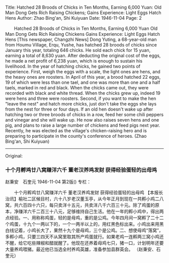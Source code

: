 Title: Hatched 28 Broods of Chicks in Ten Months, Earning 6,000 Yuan: Old Man Dong Gets Rich Raising Chickens; Gains Experience: Light Eggs Hatch Hens
Author: Zhao Bing'an, Shi Kuiyuan
Date: 1946-11-04
Page: 2

　　Hatched 28 Broods of Chicks in Ten Months, Earning 6,000 Yuan
    Old Man Dong Gets Rich Raising Chickens
    Gains Experience: Light Eggs Hatch Hens
    [This newspaper, Changzhi News] Dong Yuting, a 68-year-old man from Houmu Village, Erqu, Yushe, has hatched 28 broods of chicks since January this year, totaling 646 chicks. He sold each chick for 15 yuan, earning a total of 8,630 yuan. After deducting the original cost of the eggs, he made a net profit of 6,238 yuan, which is enough to sustain his livelihood. In the year of hatching chicks, he gained two points of experience. First, weigh the eggs with a scale, the light ones are hens, and the heavy ones are roosters. In April of this year, a brood hatched 22 eggs, 19 of which were less than one tael, and one was more than one and a half taels, marked in red and black. When the chicks came out, they were recorded with black and white thread. When the chicks grew up, indeed 19 were hens and three were roosters. Second, if you want to make the hen "leave the nest" and hatch more chicks, just don't take the eggs she lays from the nest for three or four days. If an old hen doesn't wake up after hatching two or three broods of chicks in a row, feed her some chili peppers and vinegar and she will wake up. He now also raises seven hens and one pig, and plans to raise a large number of chickens and feed pigs next year. Recently, he was elected as the village's chicken-raising hero and is preparing to participate in the county's conference of heroes. (Zhao Bing'an, Shi Kuiyuan)



<hr /> 

Original: 


### 十个月孵鸡廿八窝赚洋六千  董老汉养鸡发财  获得经验蛋轻的出母鸡
赵秉安　石奎元
1946-11-04
第2版()
专栏：

　　十个月孵鸡廿八窝赚洋六千
    董老汉养鸡发财
    获得经验蛋轻的出母鸡
    【本报长治讯】榆社二区候目村，六十八岁老汉董玉亭，从今年正月到现在一共孵小鸡二八窝，共六百四十六只，每只卖洋十五元，共卖洋八千六百三十元。除了鸡蛋的原本，净赚洋六千二百三十八元，足够维持自己生活。他在一年的孵小鸡中，得出两点经验。一、用称称鸡蛋，轻的是母鸡，重的是公鸡。今年四月间一窝孵了二十二个鸡蛋，十九个一两以下的，一个一两半以上的，用红黑色标出来。小鸡出来用黑白线记着，小鸡长大了，果然十九个是母鸡，三个是公鸡。二、想使母鸡“落窝”，多孵小鸡，只要三四天不从窝里取其所产鸡蛋就行。如果老鸡一连孵两三窝小鸡还不醒，给它吃些辣椒和醋就醒了。他现在还养着母鸡七只，猪一口，计划明年还要大量养鸡喂猪。最近他已当选全村养鸡英雄，准备参加县群英会。  （赵秉安、石奎元）
